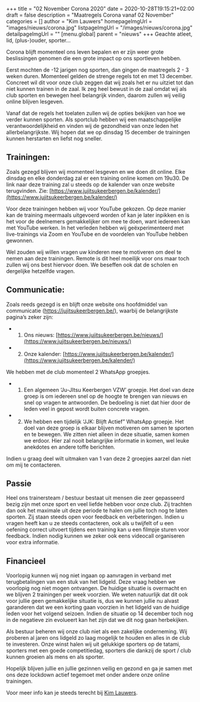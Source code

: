 +++
title = "02 November Corona 2020"
date = 2020-10-28T19:15:21+02:00
draft = false
description = "Maatregels Corona vanaf 02 November"
categories = []
author = "Kim Lauwers"
homepageImgUrl = "images/nieuws/corona.jpg"
listpageImgUrl = "/images/nieuws/corona.jpg"
detailpageImgUrl = ""
[menu.global]
    parent = "nieuws"
+++
Geachte atleet, lid, (plus-)ouder, sporter…

Corona blijft momenteel ons leven bepalen en er zijn weer grote beslissingen genomen die een grote impact op ons sportleven hebben.

Eerst mochten de -12 jarigen nog sporten, dan gingen de maatregels 2 - 3 weken duren. Momenteel gelden de strenge regels tot en met 13 december.
Concreet wil dit voor onze club zeggen dat wij zoals het er nu uitziet tot dan niet kunnen trainen in de zaal. Ik zeg heel bewust in de zaal omdat wij als club sporten en bewegen heel belangrijk vinden, daarom zullen wij veilig online blijven lesgeven.

Vanaf dat de regels het toelaten zullen wij de opties bekijken van hoe we verder kunnen sporten. Als sportclub hebben wij een maatschappelijke verantwoordelijkheid en vinden wij de gezondheid van onze leden het allerbelangrijkste. Wij hopen dat we op dinsdag 15 december de trainingen kunnen herstarten en liefst nog sneller.

## Trainingen:
Zoals gezegd blijven wij momenteel lesgeven en we doen dit online. Elke dinsdag en elke donderdag zal er een training online komen om 19u30. De link naar deze training zal u steeds op de kalender van onze website terugvinden. Zie: [https://www.jujitsukeerbergen.be/kalender/](https://www.jujitsukeerbergen.be/kalender/)

Voor deze trainingen hebben wij voor YouTube gekozen. Op deze manier kan de training meermaals uitgevoerd worden of kan je later inpikken en is het voor de deelnemers gemakkelijker om mee te doen, want iedereen kan met YouTube werken. In het verleden hebben wij geëxperimenteerd met live-trainings via Zoom en YouTube en de voordelen van YouTube hebben gewonnen.

Wel zouden wij willen vragen uw kinderen mee te motiveren om deel te nemen aan deze trainingen. Remote is dit heel moeilijk voor ons maar toch zullen wij ons best hiervoor doen. We beseffen ook dat de scholen en dergelijke hetzelfde vragen.

## Communicatie:
Zoals reeds gezegd is en blijft onze website ons hoofdmiddel van communicatie (https://jujitsukeerbergen.be/), waarbij de belangrijkste pagina’s zeker zijn:


* 1) Ons nieuws: [https://www.jujitsukeerbergen.be/nieuws/](https://www.jujitsukeerbergen.be/nieuws/)
* 2) Onze kalender: [https://www.jujitsukeerbergen.be/kalender/](https://www.jujitsukeerbergen.be/kalender/) 

We hebben met de club momenteel 2 WhatsApp groepjes.
* 1) Een algemeen ‘Ju-JItsu Keerbergen VZW’ groepje. Het doel van deze groep is om iedereen snel op de hoogte te brengen van nieuws en snel op vragen te antwoorden. De bedoeling is niet dat hier door de leden veel in gepost wordt buiten concrete vragen.

* 2) We hebben een tijdelijk ‘JJK: Blijft Actief” WhatsApp groepje. Het doel van deze groep is elkaar blijven motiveren om samen te sporten en te bewegen. We zitten niet alleen in deze situatie, samen komen we erdoor. Hier zal nooit belangrijke informatie in komen, wel leuke anekdotes en andere toffe berichten.


Indien u graag deel wilt uitmaken van 1 van deze 2 groepjes aarzel dan niet om mij te contacteren.

## Passie
Heel ons trainersteam / bestuur bestaat uit mensen die zeer gepasseerd bezig zijn met onze sport en veel liefde hebben voor onze club. Zij trachten dan ook het maximale uit deze periode te halen om jullie toch nog te laten sporten.
Zij staan steeds open voor feedback en verbeteringen. Indien u vragen heeft kan u ze steeds contacteren, ook als u twijfelt of u een oefening correct uitvoert tijdens een training kan u een filmpje sturen voor feedback. Indien nodig kunnen we zeker ook eens videocall organiseren voor extra informatie.

## Financieel
Voorlopig kunnen wij nog niet ingaan op aanvragen in verband met terugbetalingen van een stuk van het lidgeld. Deze vraag hebben we voorlopig nog niet mogen ontvangen. De huidige situatie is overmacht en we blijven 2 trainingen per week voorzien. We weten natuurlijk dat dit ook voor jullie geen gemakkelijke situatie is, dus we kunnen jullie nu alvast garanderen dat we een korting gaan voorzien in het lidgeld van de huidige leden voor het volgend seizoen. Indien de situatie op 14 december toch nog in de negatieve zin evolueert kan het zijn dat we dit nog gaan herbekijken. 

Als bestuur beheren wij onze club niet als een zakelijke onderneming. Wij proberen al jaren ons lidgeld zo laag mogelijk te houden en alles in de club te investeren. Onze winst halen wij uit gelukkige sporters op de tatami, sporters met een goede competitiedag, sporters die dankzij de sport / club kunnen groeien als mens en als sporter. 

Hopelijk blijven jullie en jullie gezinnen veilig en gezond en ga je samen met ons deze lockdown actief tegemoet met onder andere onze online trainingen.

Voor meer info kan je steeds terecht bij [Kim Lauwers](https://www.jujitsukeerbergen.be/trainers/#Kim_Lauwers).